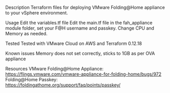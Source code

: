   Description
Terraform files for deploying VMware Folding@Home appliance to your vSphere environment. 

  Usage
Edit the variables.tf file
Edit the main.tf file in the fah_appliance module folder, set your F@H username and passkey. Change CPU and Memory as needed.

  Tested
Tested with VMware Cloud on AWS and Terraform 0.12.18

  Known issues
Memory does not set correctly, sticks to 1GB as per OVA appliance

  Resources
VMware Folding@Home Appliance: https://flings.vmware.com/vmware-appliance-for-folding-home/bugs/972
Folding@Home Passkey: https://foldingathome.org/support/faq/points/passkey/
